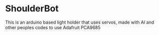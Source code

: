 # ShoulderBot
This is an arduino based light holder that uses servos, made with AI and other peoples codes to use Adafruit PCA9685
